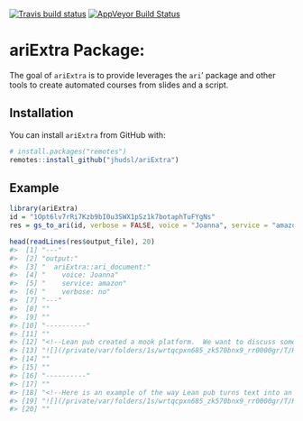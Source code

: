 
[![Travis build
status](https://travis-ci.com/jhudsl/ariExtra.svg?branch=master)](https://travis-ci.com/jhudsl/ariExtra)
[![AppVeyor Build
Status](https://ci.appveyor.com/api/projects/status/github/jhudsl/ariExtra?branch=master&svg=true)](https://ci.appveyor.com/project/jhudsl/ariExtra)
<!-- README.md is generated from README.Rmd. Please edit that file -->

# ariExtra Package:

The goal of `ariExtra` is to provide leverages the `ari`’ package and
other tools to create automated courses from slides and a script.

## Installation

You can install `ariExtra` from GitHub with:

``` r
# install.packages("remotes")
remotes::install_github("jhudsl/ariExtra")
```

## Example

``` r
library(ariExtra)
id = "1Opt6lv7rRi7Kzb9bI0u3SWX1pSz1k7botaphTuFYgNs"
res = gs_to_ari(id, verbose = FALSE, voice = "Joanna", service = "amazon", open = FALSE) 
```

``` r
head(readLines(res$output_file), 20)
#>  [1] "---"                                                                                                                                               
#>  [2] "output:"                                                                                                                                           
#>  [3] "  ariExtra::ari_document:"                                                                                                                         
#>  [4] "    voice: Joanna"                                                                                                                                 
#>  [5] "    service: amazon"                                                                                                                               
#>  [6] "    verbose: no"                                                                                                                                   
#>  [7] "---"                                                                                                                                               
#>  [8] ""                                                                                                                                                  
#>  [9] ""                                                                                                                                                  
#> [10] "----------"                                                                                                                                        
#> [11] ""                                                                                                                                                  
#> [12] "<!--Lean pub created a mook platform.  We want to discuss some options for creating courses with Lean pub at Johns Hopkins.-->"                    
#> [13] "![](/private/var/folders/1s/wrtqcpxn685_zk570bnx9_rr0000gr/T/RtmpsE0Sv2/filecef632678c61.png)"                                                     
#> [14] ""                                                                                                                                                  
#> [15] ""                                                                                                                                                  
#> [16] "----------"                                                                                                                                        
#> [17] ""                                                                                                                                                  
#> [18] "<!--Here is an example of the way Lean pub turns text into an output course.  The left hand side is written in a markdown format called Markua.-->"
#> [19] "![](/private/var/folders/1s/wrtqcpxn685_zk570bnx9_rr0000gr/T/RtmpsE0Sv2/filecef62c314e21.png)"                                                     
#> [20] ""
```
